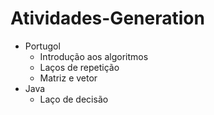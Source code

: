# Atividades-Generation
- Portugol
  - Introdução aos algoritmos
  - Laços de repetição
  - Matriz e vetor
- Java
  - Laço de decisão
